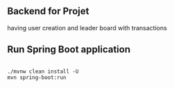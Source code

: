 
## Backend for Projet
having  user creation and leader board with transactions 
## Run Spring Boot application
```

./mvnw clean install -U 
mvn spring-boot:run

```

